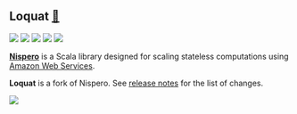 ## Loquat [🍋](https://en.wikipedia.org/wiki/Níspero)

[![](https://travis-ci.org/ohnosequences/loquat.svg?branch=master)](https://travis-ci.org/ohnosequences/loquat)
[![](https://img.shields.io/codacy/869a9fa5966d4c5c818dc6f3c32169e5.svg)](https://www.codacy.com/app/era7/loquat)
[![](http://github-release-version.herokuapp.com/github/ohnosequences/loquat/release.svg)](https://github.com/ohnosequences/loquat/releases/latest)
[![](https://img.shields.io/badge/license-AGPLv3-blue.svg)](https://tldrlegal.com/license/gnu-affero-general-public-license-v3-%28agpl-3.0%29)
[![](https://img.shields.io/badge/contact-gitter_chat-dd1054.svg)](https://gitter.im/ohnosequences/loquat)


[**Nispero**](https://github.com/ohnosequences/nispero) is a Scala library designed for scaling stateless computations using [Amazon Web Services](http://aws.amazon.com).

**Loquat** is a fork of Nispero. See [release notes](notes/2.0.0.markdown) for the list of changes.

![](https://cloud.githubusercontent.com/assets/766656/17685265/b7c70a1e-6362-11e6-9944-b7a511d469b0.png)
